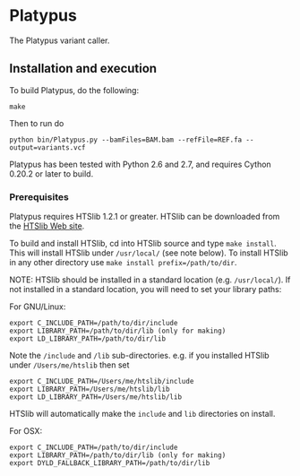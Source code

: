 Platypus
========

The Platypus variant caller.

Installation and execution
--------------------------

To build Platypus, do the following:

    make

Then to run do

    python bin/Platypus.py --bamFiles=BAM.bam --refFile=REF.fa --output=variants.vcf

Platypus has been tested with Python 2.6 and 2.7, and requires Cython 0.20.2 or later
to build.

### Prerequisites ###

Platypus requires HTSlib 1.2.1 or greater. HTSlib can be downloaded from the [HTSlib Web site](http://www.htslib.org/download/).

To build and install HTSlib, cd into HTSlib source and type `make install`. This will install HTSlib under `/usr/local/` (see note below). To install HTSlib in any other directory use `make install prefix=/path/to/dir`.

NOTE: HTSlib should be installed in a standard location (e.g. `/usr/local/`). If not installed in a standard location, you will need to set your library paths:

For GNU/Linux:

    export C_INCLUDE_PATH=/path/to/dir/include
    export LIBRARY_PATH=/path/to/dir/lib (only for making)
    export LD_LIBRARY_PATH=/path/to/dir/lib

Note the `/include` and `/lib` sub-directories. e.g. if you installed HTSlib under `/Users/me/htslib` then set

    export C_INCLUDE_PATH=/Users/me/htslib/include
    export LIBRARY_PATH=/Users/me/htslib/lib
    export LD_LIBRARY_PATH=/Users/me/htslib/lib

HTSlib will automatically make the `include` and `lib` directories on install.

For OSX:

    export C_INCLUDE_PATH=/path/to/dir/include
    export LIBRARY_PATH=/path/to/dir/lib (only for making)
    export DYLD_FALLBACK_LIBRARY_PATH=/path/to/dir/lib
